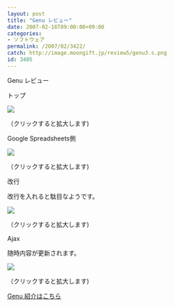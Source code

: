 ```yaml
---
layout: post
title: "Genu レビュー"
date: 2007-02-16T09:00:00+09:00
categories:
- ソフトウェア
permalink: /2007/02/3422/
catch: http://image.moongift.jp/review5/genu3.s.png
id: 3405
---
```

Genu レビュー  
<!--more-->

トップ

  

[![](http://image.moongift.jp/review5/genu1.s.png)](http://image.moongift.jp/review5/genu1.png)  
  
（クリックすると拡大します)

  

Google Spreadsheets側

  

[![](http://image.moongift.jp/review5/genu2.s.png)](http://image.moongift.jp/review5/genu2.png)  
  
（クリックすると拡大します)

  

改行

  

改行を入れると駄目なようです。

  

[![](http://image.moongift.jp/review5/genu3.s.png)](http://image.moongift.jp/review5/genu3.png)  
  
（クリックすると拡大します)

  

Ajax

  

随時内容が更新されます。

  

[![](http://image.moongift.jp/review5/genu4.s.png)](http://image.moongift.jp/review5/genu4.png)  
  
（クリックすると拡大します)

  

[Genu 紹介はこちら](http://oss.moongift.jp/intro/i-3420.html)

